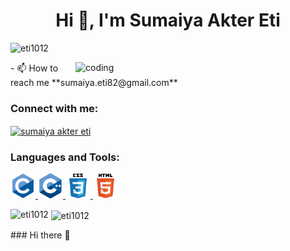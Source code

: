 <h1 align="center">Hi 👋, I'm Sumaiya Akter Eti</h1>
<p align="left"> <img src="https://komarev.com/ghpvc/?username=eti1012&label=Profile%20views&color=0e75b6&style=flat" alt="eti1012" /> </p>
<img align="right" alt="coding" width="400" src="https://media.licdn.com/dms/image/D4E22AQHPstD5_pOpEQ/feedshare-shrink_2048_1536/0/1692088294343?e=2147483647&v=beta&t=dkOmlsWojuGiYzV8ZB7gt5aeH313lUpL7p0Gp0i69Q4">
- 📫 How to reach me **sumaiya.eti82@gmail.com**

<h3 align="left">Connect with me:</h3>
<p align="left">
<a href="https://fb.com/sumaiya akter eti" target="blank"><img align="center" src="https://raw.githubusercontent.com/rahuldkjain/github-profile-readme-generator/master/src/images/icons/Social/facebook.svg" alt="sumaiya akter eti" height="30" width="40" /></a>
</p>

<h3 align="left">Languages and Tools:</h3>
<p align="left"> <a href="https://www.cprogramming.com/" target="_blank" rel="noreferrer"> <img src="https://raw.githubusercontent.com/devicons/devicon/master/icons/c/c-original.svg" alt="c" width="40" height="40"/> </a> <a href="https://www.w3schools.com/cpp/" target="_blank" rel="noreferrer"> <img src="https://raw.githubusercontent.com/devicons/devicon/master/icons/cplusplus/cplusplus-original.svg" alt="cplusplus" width="40" height="40"/> </a> <a href="https://www.w3schools.com/css/" target="_blank" rel="noreferrer"> <img src="https://raw.githubusercontent.com/devicons/devicon/master/icons/css3/css3-original-wordmark.svg" alt="css3" width="40" height="40"/> </a> <a href="https://www.w3.org/html/" target="_blank" rel="noreferrer"> <img src="https://raw.githubusercontent.com/devicons/devicon/master/icons/html5/html5-original-wordmark.svg" alt="html5" width="40" height="40"/> </a> </p>

<p><img align="left" src="https://github-readme-stats.vercel.app/api/top-langs?username=eti1012&show_icons=true&locale=en&layout=compact" alt="eti1012" /></p>

<p>&nbsp;<img align="center" src="https://github-readme-stats.vercel.app/api?username=eti1012&show_icons=true&locale=en" alt="eti1012" /></p>
### Hi there 👋

<!--
**Eti1012/Eti1012** is a ✨ _special_ ✨ repository because its `README.md` (this file) appears on your GitHub profile.

Here are some ideas to get you started:

- 🔭 I’m currently working on ...
- 🌱 I’m currently learning ...
- 👯 I’m looking to collaborate on ...
- 🤔 I’m looking for help with ...
- 💬 Ask me about ...
- 📫 How to reach me: ...
- 😄 Pronouns: ...
- ⚡ Fun fact: ...
-->
